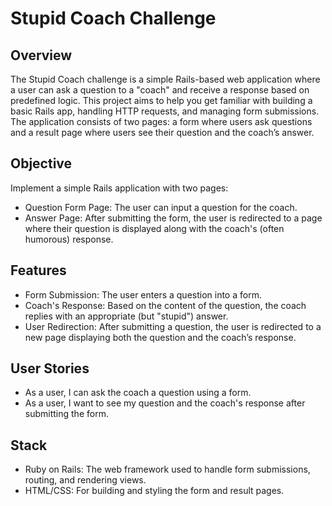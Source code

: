 # Stupid Coach Challenge

## Overview

The Stupid Coach challenge is a simple Rails-based web application where a user can ask a question to a "coach" and receive a response based on predefined logic. This project aims to help you get familiar with building a basic Rails app, handling HTTP requests, and managing form submissions. The application consists of two pages: a form where users ask questions and a result page where users see their question and the coach’s answer.

## Objective

Implement a simple Rails application with two pages:

* Question Form Page: The user can input a question for the coach.
* Answer Page: After submitting the form, the user is redirected to a page where their question is displayed along with the coach's (often humorous) response.

## Features

* Form Submission: The user enters a question into a form.
* Coach's Response: Based on the content of the question, the coach replies with an appropriate (but "stupid") answer.
* User Redirection: After submitting a question, the user is redirected to a new page displaying both the question and the coach’s response.

## User Stories

* As a user, I can ask the coach a question using a form.
* As a user, I want to see my question and the coach's response after submitting the form.

## Stack

* Ruby on Rails: The web framework used to handle form submissions, routing, and rendering views.
* HTML/CSS: For building and styling the form and result pages.
